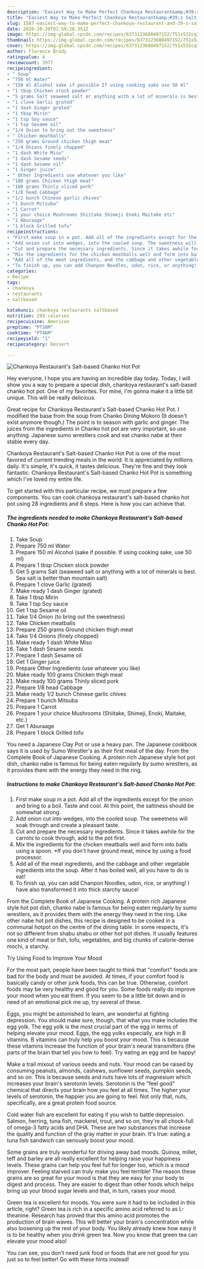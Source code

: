 ```yaml
---
description: "Easiest Way to Make Perfect Chankoya Restaurant&amp;#39;s Salt-based Chanko Hot Pot"
title: "Easiest Way to Make Perfect Chankoya Restaurant&amp;#39;s Salt-based Chanko Hot Pot"
slug: 1587-easiest-way-to-make-perfect-chankoya-restaurant-and-39-s-salt-based-chanko-hot-pot
date: 2020-10-20T01:59:28.351Z
image: https://img-global.cpcdn.com/recipes/6373123688497152/751x532cq70/chankoya-restaurants-salt-based-chanko-hot-pot-recipe-main-photo.jpg
thumbnail: https://img-global.cpcdn.com/recipes/6373123688497152/751x532cq70/chankoya-restaurants-salt-based-chanko-hot-pot-recipe-main-photo.jpg
cover: https://img-global.cpcdn.com/recipes/6373123688497152/751x532cq70/chankoya-restaurants-salt-based-chanko-hot-pot-recipe-main-photo.jpg
author: Florence Brady
ratingvalue: 4
reviewcount: 3977
recipeingredient:
- " Soup"
- "750 ml Water"
- "150 ml Alcohol sake if possible If using cooking sake use 50 ml"
- "1 tbsp Chicken stock powder"
- "5 grams Salt seaweed salt or anything with a lot of minerals is best Sea salt is better than mountain salt"
- "1 clove Garlic grated"
- "1 dash Ginger grated"
- "1 tbsp Mirin"
- "1 tsp Soy sauce"
- "1 tsp Sesame oil"
- "1/4 Onion to bring out the sweetness"
- " Chicken meatballs"
- "250 grams Ground chicken thigh meat"
- "1/4 Onions finely chopped"
- "1 dash White Miso"
- "1 dash Sesame seeds"
- "1 dash Sesame oil"
- "1 Ginger juice"
- " Other Ingredients use whatever you like"
- "100 grams Chicken thigh meat"
- "100 grams Thinly sliced pork"
- "1/8 head Cabbage"
- "1/2 bunch Chinese garlic chives"
- "1 bunch Mitsuba"
- "1 Carrot"
- "1 your choice Mushrooms Shiitake Shimeji Enoki Maitake etc"
- "1 Aburaage"
- "1 block Grilled tofu"
recipeinstructions:
- "First make soup in a pot. Add all of the ingredients except for the onion and bring to a boil. Taste and cool. At this point, the saltiness should be somewhat strong."
- "Add onion cut into wedges, into the cooled soup. The sweetness will soak through and create a pleasant taste."
- "Cut and prepare the necessary ingredients. Since it takes awhile for the carrots to cook through, add to the pot first."
- "Mix the ingredients for the chicken meatballs well and form into balls using a spoon. *If you don&#39;t have ground meat, mince by using a food processor."
- "Add all of the meat ingredients, and the cabbage and other vegetable ingredients into the soup. After it has boiled well, all you have to do is eat!"
- "To finish up, you can add Chanpon Noodles, udon, rice, or anything! I have also transformed it into thick starchy sauce!"
categories:
- Recipe
tags:
- chankoya
- restaurants
- saltbased

katakunci: chankoya restaurants saltbased 
nutrition: 293 calories
recipecuisine: American
preptime: "PT38M"
cooktime: "PT46M"
recipeyield: "1"
recipecategory: Dessert

---
```



![Chankoya Restaurant&#39;s Salt-based Chanko Hot Pot](https://img-global.cpcdn.com/recipes/6373123688497152/751x532cq70/chankoya-restaurants-salt-based-chanko-hot-pot-recipe-main-photo.jpg)

Hey everyone, I hope you are having an incredible day today. Today, I will show you a way to prepare a special dish, chankoya restaurant&#39;s salt-based chanko hot pot. One of my favorites. For mine, I'm gonna make it a little bit unique. This will be really delicious.

Great recipe for Chankoya Restaurant&#39;s Salt-based Chanko Hot Pot. I modified the base from the soup from Chanko Dining Mokoro (It doesn&#39;t exist anymore though.) The point is to season with garlic and ginger. The juices from the ingredients in Chanko hot pot are very important, so use anything. Japanese sumo wrestlers cook and eat chanko nabe at their stable every day.

Chankoya Restaurant&#39;s Salt-based Chanko Hot Pot is one of the most favored of current trending meals in the world. It is appreciated by millions daily. It's simple, it's quick, it tastes delicious. They're fine and they look fantastic. Chankoya Restaurant&#39;s Salt-based Chanko Hot Pot is something which I've loved my entire life.


To get started with this particular recipe, we must prepare a few components. You can cook chankoya restaurant&#39;s salt-based chanko hot pot using 28 ingredients and 6 steps. Here is how you can achieve that.

<!--inarticleads1-->

##### The ingredients needed to make Chankoya Restaurant&#39;s Salt-based Chanko Hot Pot:

1. Take  Soup
1. Prepare 750 ml Water
1. Prepare 150 ml Alcohol (sake if possible. If using cooking sake, use 50 ml)
1. Prepare 1 tbsp Chicken stock powder
1. Get 5 grams Salt (seaweed salt or anything with a lot of minerals is best. Sea salt is better than mountain salt)
1. Prepare 1 clove Garlic (grated)
1. Make ready 1 dash Ginger (grated)
1. Take 1 tbsp Mirin
1. Take 1 tsp Soy sauce
1. Get 1 tsp Sesame oil
1. Take 1/4 Onion (to bring out the sweetness)
1. Take  Chicken meatballs
1. Prepare 250 grams Ground chicken thigh meat
1. Take 1/4 Onions (finely chopped)
1. Make ready 1 dash White Miso
1. Take 1 dash Sesame seeds
1. Prepare 1 dash Sesame oil
1. Get 1 Ginger juice
1. Prepare  Other Ingredients (use whatever you like)
1. Make ready 100 grams Chicken thigh meat
1. Make ready 100 grams Thinly sliced pork
1. Prepare 1/8 head Cabbage
1. Make ready 1/2 bunch Chinese garlic chives
1. Prepare 1 bunch Mitsuba
1. Prepare 1 Carrot
1. Prepare 1 your choice Mushrooms (Shiitake, Shimeji, Enoki, Maitake, etc.)
1. Get 1 Aburaage
1. Prepare 1 block Grilled tofu


You need a Japanese Clay Pot or use a heavy pan. The Japanese cookbook says it is used by Sumo Wrestler&#39;s as their first meal of the day. From the Complete Book of Japanese Cooking. A protein rich Japanese style hot pot dish, chanko nabe is famous for being eaten regularly by sumo wrestlers, as it provides them with the energy they need in the ring. 

<!--inarticleads2-->

##### Instructions to make Chankoya Restaurant&#39;s Salt-based Chanko Hot Pot:

1. First make soup in a pot. Add all of the ingredients except for the onion and bring to a boil. Taste and cool. At this point, the saltiness should be somewhat strong.
1. Add onion cut into wedges, into the cooled soup. The sweetness will soak through and create a pleasant taste.
1. Cut and prepare the necessary ingredients. Since it takes awhile for the carrots to cook through, add to the pot first.
1. Mix the ingredients for the chicken meatballs well and form into balls using a spoon. *If you don&#39;t have ground meat, mince by using a food processor.
1. Add all of the meat ingredients, and the cabbage and other vegetable ingredients into the soup. After it has boiled well, all you have to do is eat!
1. To finish up, you can add Chanpon Noodles, udon, rice, or anything! I have also transformed it into thick starchy sauce!


From the Complete Book of Japanese Cooking. A protein rich Japanese style hot pot dish, chanko nabe is famous for being eaten regularly by sumo wrestlers, as it provides them with the energy they need in the ring. Like other nabe hot pot dishes, this recipe is designed to be cooked in a communal hotpot on the centre of the dining table. In some respects, it&#39;s not so different from shabu shabu or other hot pot dishes. It usually features one kind of meat or fish, tofu, vegetables, and big chunks of calorie-dense mochi, a starchy. 

Try Using Food to Improve Your Mood


For the most part, people have been taught to think that "comfort" foods are bad for the body and must be avoided. At times, if your comfort food is basically candy or other junk foods, this can be true. Otherwise, comfort foods may be very healthy and good for you. Some foods really do improve your mood when you eat them. If you seem to be a little bit down and in need of an emotional pick me up, try several of these.

Eggs, you might be astonished to learn, are wonderful at fighting depression. You should make sure, though, that what you make includes the egg yolk. The egg yolk is the most crucial part of the egg in terms of helping elevate your mood. Eggs, the egg yolks especially, are high in B vitamins. B vitamins can truly help you boost your mood. This is because these vitamins increase the function of your brain's neural transmitters (the parts of the brain that tell you how to feel). Try eating an egg and be happy!

Make a trail mixout of various seeds and nuts. Your mood can be raised by consuming peanuts, almonds, cashews, sunflower seeds, pumpkin seeds, and so on. This is because seeds and nuts have lots of magnesium which increases your brain's serotonin levels. Serotonin is the "feel good" chemical that directs your brain how you feel at all times. The higher your levels of serotonin, the happier you are going to feel. Not only that, nuts, specifically, are a great protein food source.

Cold water fish are excellent for eating if you wish to battle depression. Salmon, herring, tuna fish, mackerel, trout, and so on, they're all chock-full of omega-3 fatty acids and DHA. These are two substances that increase the quality and function of the gray matter in your brain. It's true: eating a tuna fish sandwich can seriously boost your mood. 

Some grains are truly wonderful for driving away bad moods. Quinoa, millet, teff and barley are all really excellent for helping raise your happiness levels. These grains can help you feel full for longer too, which is a mood improver. Feeling starved can truly make you feel terrible! The reason these grains are so great for your mood is that they are easy for your body to digest and process. They are easier to digest than other foods which helps bring up your blood sugar levels and that, in turn, raises your mood.

Green tea is excellent for moods. You were sure it had to be included in this article, right? Green tea is rich in a specific amino acid referred to as L-theanine. Research has proved that this amino acid promotes the production of brain waves. This will better your brain's concentration while also loosening up the rest of your body. You likely already knew how easy it is to be healthy when you drink green tea. Now you know that green tea can elevate your mood also!

You can see, you don't need junk food or foods that are not good for you just so to feel better! Go  with  these hints  instead!

